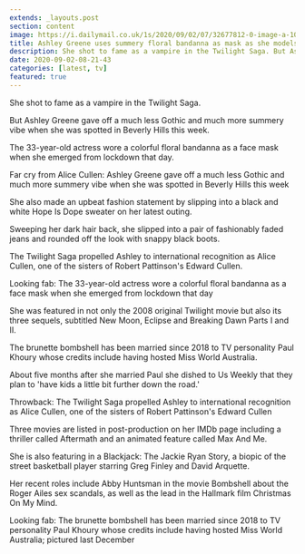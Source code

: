 ```yaml
---
extends: _layouts.post
section: content
image: https://i.dailymail.co.uk/1s/2020/09/02/07/32677812-0-image-a-109_1599028373549.jpg 
title: Ashley Greene uses summery floral bandanna as mask as she models Hope Is Dope sweater 
description: She shot to fame as a vampire in the Twilight Saga. But Ashley Greene gave off a much less Gothic and much more summery vibe when she was spotted in Beverly Hills this week. 
date: 2020-09-02-08-21-43 
categories: [latest, tv] 
featured: true 
--- 
```

She shot to fame as a vampire in the Twilight Saga.

But Ashley Greene gave off a much less Gothic and much more summery vibe when she was spotted in Beverly Hills this week.

The 33-year-old actress wore a colorful floral bandanna as a face mask when she emerged from lockdown that day.

Far cry from Alice Cullen: Ashley Greene gave off a much less Gothic and much more summery vibe when she was spotted in Beverly Hills this week

She also made an upbeat fashion statement by slipping into a black and white Hope Is Dope sweater on her latest outing.

Sweeping her dark hair back, she slipped into a pair of fashionably faded jeans and rounded off the look with snappy black boots. 

The Twilight Saga propelled Ashley to international recognition as Alice Cullen, one of the sisters of Robert Pattinson's Edward Cullen.

Looking fab: The 33-year-old actress wore a colorful floral bandanna as a face mask when she emerged from lockdown that day

She was featured in not only the 2008 original Twilight movie but also its three sequels, subtitled New Moon, Eclipse and Breaking Dawn Parts I and II.

The brunette bombshell has been married since 2018 to TV personality Paul Khoury whose credits include having hosted Miss World Australia.

About five months after she married Paul she dished to Us Weekly that they plan to 'have kids a little bit further down the road.' 

Throwback: The Twilight Saga propelled Ashley to international recognition as Alice Cullen, one of the sisters of Robert Pattinson's Edward Cullen

Three movies are listed in post-production on her IMDb page including a thriller called Aftermath and an animated feature called Max And Me. 

She is also featuring in a Blackjack: The Jackie Ryan Story, a biopic of the street basketball player starring Greg Finley and David Arquette.

Her recent roles include Abby Huntsman in the movie Bombshell about the Roger Ailes sex scandals, as well as the lead in the Hallmark film Christmas On My Mind.

Looking fab: The brunette bombshell has been married since 2018 to TV personality Paul Khoury whose credits include having hosted Miss World Australia; pictured last December

